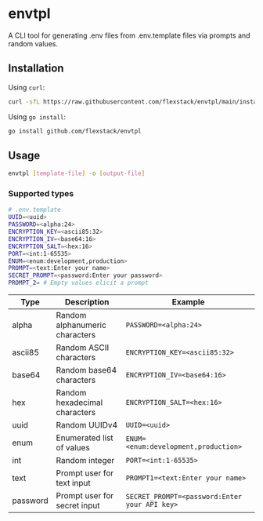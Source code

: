 # envtpl

A CLI tool for generating .env files from .env.template files via prompts and random values.

## Installation

Using `curl`:
  
 ```sh
 curl -sfL https://raw.githubusercontent.com/flexstack/envtpl/main/install | bash
 ```

Using `go install`:

```sh
go install github.com/flexstack/envtpl
```

## Usage

```sh
envtpl [template-file] -o [output-file]
```

### Supported types

```sh
# .env.template
UUID=<uuid>
PASSWORD=<alpha:24>
ENCRYPTION_KEY=<ascii85:32>
ENCRYPTION_IV=<base64:16>
ENCRYPTION_SALT=<hex:16>
PORT=<int:1-65535>
ENUM=<enum:development,production>
PROMPT=<text:Enter your name>
SECRET_PROMPT=<password:Enter your password>
PROMPT_2= # Empty values elicit a prompt
```

| Type | Description | Example |
| --- | --- | --- |
| alpha | Random alphanumeric characters | `PASSWORD=<alpha:24>` |
| ascii85 | Random ASCII characters | `ENCRYPTION_KEY=<ascii85:32>` |
| base64 | Random base64 characters | `ENCRYPTION_IV=<base64:16>` |
| hex | Random hexadecimal characters | `ENCRYPTION_SALT=<hex:16>` |
| uuid | Random UUIDv4 | `UUID=<uuid>` |
| enum | Enumerated list of values | `ENUM=<enum:development,production>` |
| int | Random integer | `PORT=<int:1-65535>` |
| text | Prompt user for text input | `PROMPT1=<text:Enter your name>` |
| password | Prompt user for secret input | `SECRET_PROMPT=<password:Enter your API key>` |
